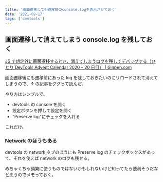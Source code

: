 ```yaml
---
title: '画面遷移しても遷移前のconsole.logを表示させておく'
date: '2021-09-17'
tags: ['devtools']
---
```


## 画面遷移して消えてしまう console.log を残しておく

[JS で想定外に画面遷移するとき、消えてしまうログを残してデバッグする（ひとり DevTools Advent Calendar 2020 – 20 日目） \| Ginpen\.com](https://ginpen.com/2020/12/20/preserve-log/)

画面遷移後にも遷移前にあった log を残しておきたいのにリロードされて消えてしまうので、↑ の記事をググって読んだ。

やり方はシンプルで、

- devtools の console を開く
- 設定ボタンを押して設定を開く
- "Preserve log"にチェックを入れる

これだけ。

### Network のほうもある

devtools の network タブのほうにも Preserve log のチェックボックスがあって、それを使えば network のログも残せる。

めちゃくちゃ頻繁に使うものではないかもしれないけど知ってたら便利そうだなと思うのでメモっておく。
